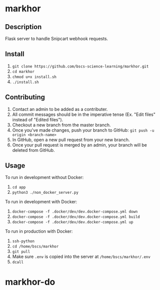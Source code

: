 # markhor

## Description
Flask server to handle Snipcart webhook requests.

## Install
1. `git clone https://github.com/bscs-science-learning/markhor.git`
2. `cd markhor`
3. `chmod u+x install.sh`
4. `./install.sh`

## Contributing
1. Contact an admin to be added as a contributer.
2. All commit messages should be in the imperative tense (Ex. "Edit files" instead of "Edited files").
3. Checkout a new branch from the master branch.
4. Once you've made changes, push your branch to GitHub: `git push -u origin <branch-name>`
5. In GitHub, open a new pull request from your new branch.
6. Once your pull request is merged by an admin, your branch will be deleted from GitHub.

## Usage
To run in development without Docker:
1. `cd app`
2. `python3 ./non_docker_server.py`

To run in development with Docker:
1. `docker-compose -f .docker/dev/dev.docker-compose.yml down`
2. `docker-compose -f .docker/dev/dev.docker-compose.yml build`
3. `docker-compose -f .docker/dev/dev.docker-compose.yml up`

To run in production with Docker:
1. `ssh-python`
2. `cd /home/bscs/markhor`
3. `git pull`
4. Make sure `.env` is copied into the server at `/home/bscs/markhor/.env`
5. `dcall`

# markhor-do
